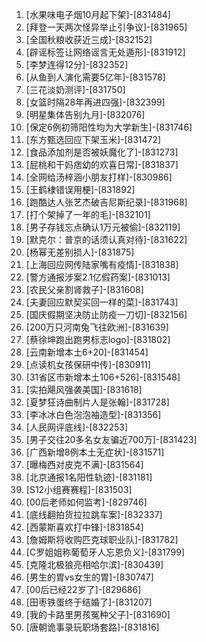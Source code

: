 
1. [水果味电子烟10月起下架]-[831484]
1. [拜登一天两次怪异举止引争议]-[831965]
1. [全国秋粮收获近三成]-[832152]
1. [辟谣标签让网络谣言无处遁形]-[831912]
1. [李梦连得12分]-[832352]
1. [从鱼到人演化需要5亿年]-[831578]
1. [三花淡奶测评]-[831750]
1. [女篮时隔28年再进四强]-[832399]
1. [明星集体告别九月]-[832076]
1. [保定6例初筛阳性均为大学新生]-[831746]
1. [东方甄选回应下架玉米]-[831472]
1. [食品添加剂是否被妖魔化了]-[831273]
1. [屁桃和干妈痞幼的欢喜日常]-[831837]
1. [全网给汤梓涵小朋友打样]-[830986]
1. [王鹤棣错误用梗]-[831892]
1. [跑酷达人张艺杰破吉尼斯纪录]-[831968]
1. [打个架掉了一年的毛]-[832101]
1. [男子存钱忘点确认1万元被偷]-[832119]
1. [默克尔：普京的话须认真对待]-[831622]
1. [杨幂无差别损人]-[831875]
1. [上海回应网传陆家嘴有疫情]-[831838]
1. [警方通报涉案2.1亿假药案]-[831013]
1. [农民父亲割肾救子]-[831608]
1. [夫妻回应默契买回一样的菜]-[831743]
1. [国庆假期坚决防止防疫一刀切]-[832156]
1. [200万只河南兔飞往欧洲]-[831639]
1. [蔡徐坤跑出跑男标志logo]-[831802]
1. [云南新增本土6+20]-[831454]
1. [点读机女孩保研中传]-[830911]
1. [31省区市新增本土106+526]-[831548]
1. [实拍飓风强袭美国]-[831618]
1. [夏梦狂诗曲制片人是张翰]-[831728]
1. [李冰冰白色泡泡袖造型]-[831356]
1. [人民网评底线]-[832253]
1. [男子交往20多名女友骗近700万]-[831423]
1. [广西新增8例本土无症状]-[831571]
1. [曝梅西对皮克不满]-[831564]
1. [北京通报1名阳性轨迹]-[831181]
1. [S12小组赛赛程]-[831503]
1. [00后老师如何监考]-[829746]
1. [底线翻拍货拉拉跳车案]-[832337]
1. [西蒙斯喜欢打中锋]-[831854]
1. [詹姆斯将收购匹克球职业队]-[831782]
1. [C罗姐姐称葡萄牙人忘恩负义]-[831799]
1. [克隆北极狼亮相哈尔滨]-[830439]
1. [男生的胃vs女生的胃]-[830747]
1. [00后已经22岁了]-[829686]
1. [田枣铁蛋终于结婚了]-[831207]
1. [我的卡路里男孩冤种父子]-[831690]
1. [唐朝诡事录玩职场套路]-[831816]